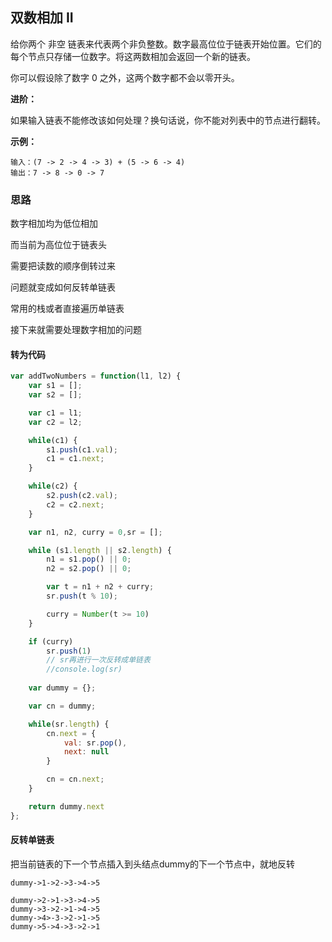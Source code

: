## 双数相加 II

给你两个 非空 链表来代表两个非负整数。数字最高位位于链表开始位置。它们的每个节点只存储一位数字。将这两数相加会返回一个新的链表。

你可以假设除了数字 0 之外，这两个数字都不会以零开头。

**进阶：**

如果输入链表不能修改该如何处理？换句话说，你不能对列表中的节点进行翻转。

**示例：**

```
输入：(7 -> 2 -> 4 -> 3) + (5 -> 6 -> 4)
输出：7 -> 8 -> 0 -> 7
```

### 思路

数字相加均为低位相加

而当前为高位位于链表头

需要把读数的顺序倒转过来

问题就变成如何反转单链表

常用的栈或者直接遍历单链表

接下来就需要处理数字相加的问题

#### 转为代码

```javascript
var addTwoNumbers = function(l1, l2) {
    var s1 = []; 
    var s2 = []; 

    var c1 = l1;
    var c2 = l2;

    while(c1) {
        s1.push(c1.val);
        c1 = c1.next;
    }

    while(c2) {
        s2.push(c2.val);
        c2 = c2.next;
    }

    var n1, n2, curry = 0,sr = [];

    while (s1.length || s2.length) {
        n1 = s1.pop() || 0;
        n2 = s2.pop() || 0;

        var t = n1 + n2 + curry;
        sr.push(t % 10);

        curry = Number(t >= 10)
    }

    if (curry) 
        sr.push(1)
        // sr再进行一次反转成单链表
        //console.log(sr)
    
    var dummy = {};

    var cn = dummy;

    while(sr.length) {
        cn.next = {
            val: sr.pop(),
            next: null
        }

        cn = cn.next;
    }

    return dummy.next
};
```

#### 反转单链表

把当前链表的下一个节点插入到头结点dummy的下一个节点中，就地反转

```
dummy->1->2->3->4->5

dummy->2->1->3->4->5
dummy->3->2->1->4->5
dummy->4>-3->2->1->5
dummy->5->4->3->2->1
```